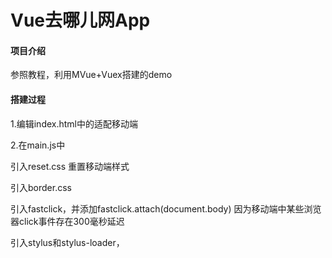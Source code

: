 # Vue去哪儿网App

#### 项目介绍
参照教程，利用MVue+Vuex搭建的demo

#### 搭建过程
1.编辑index.html中的<meta>适配移动端

2.在main.js中

  引入reset.css 重置移动端样式

  引入border.css

  引入fastclick，并添加fastclick.attach(document.body) 因为移动端中某些浏览器click事件存在300毫秒延迟

  引入stylus和stylus-loader，<style lang="stylus">

3.home页面

  Header组件

    基本html css

    引入iconfont

    代码优化

      在styles下创建varibles.styl文件，声明一些全局样式变量，然后在组件中@import 'xxx.styl',再使用相应的样式即可，这种做法便于维护

      打开build下的webpack.base.conf.js，在resolve中添加一些路径别名，注意如果是css中的路径前面应该加个~ 然后重启服务

  Swiper组件

    引入Vue-Awesome-Swiper

  Icons组件

    基本的html和css，添加swiper和computed来实现图标分页滑动

    在styles下创建mixins.styl文件，声明一些全局样式，然后在组件中@import 'xxx.styl',再使用相应的样式即可

  Recommend组件

  Weekend组件

  引入axios，在static下创建mock，存放json数据，然后父组件向子组件传值

  swiper默认显示最后一张图片是因为，刚开始传递过去的list是空值，所以应该在<swiper>中加入v-if

4.city页面

  创建City组件并配置路由

  Header组件

  Search组件

  List组件

    引入better-scroll

  Alphabet组件

  在City组件中引入axios调用数据,父组件向子组件传值

  兄弟组件之间的联动

    click事件

      在Alphabet组件中绑定click事件，click事件发生时将值传给City组件，City组件再将值传递给List组件

      在List组件中给字母的area搬定ref，增加watch来监听，这样点击了哪个元素就可以获取到哪个元素，再通过better-scroll的方法来滚到相应
位置
    scroll事件

      在Alphabet组件中绑定touchstart，touchmove，touchend事件，在data中添加 touchStatus来记录touch的状态

      增加computed，添加letters数组来存取字母，在touchmove中获取所touch的元素的序号

  List组件优化

    把startY写在updated就不用每次触发事件都重新赋值

    函数节流，当scroll的时候touchmove的执行频率非常高，通过timer设定时间，如果这个时间内再次触发了这个事件会把之前的东西先清除

	搜索功能

    添加search-content，在input中添加v-model双向绑定keyword，然后在父组件传来的cities里查找，并将结果存储到list中

    加入better-scroll让搜索结果可以滚动

  引入vuex管理公共数据

    引入vuex，在src下创建store目录，创建index.js文件并引用vuex

  优化vuex

    在store下创建state.js和mutations.js，内容写到这里面，然后在index.js中引入即可

    在需要使用vuex数据的地方import mapState， mapMutations，然后映射一下，就可以调用

  使用keep-alive优化网页性能

    每次切换路由都会发送一个axios请求，影响性能，在App.vue中用<keep-alive>包裹<router-view>，这样就可以从内存中调用

    在Home.vue中把vuex中的city数据拿到，然后给axios请求传参，增加activated函数，来判断这次的页面是否要重新请求

5.detail页面

  给recommend配置路由，创建Detail.vue

  创建Banner.vue

  公共图片画廊组件

    创建scr > commong > gallary > Gallary.vue

    打开build下的webpack.base.conf.js，在resolve中添加一些路径别名，注意如果是css中的路径前面应该加个~ 然后重启服务

    然后在Banner.vue中引用Gallary即可

    Gallary.vue

	Header渐隐渐现

			通过绑定动态样式来实现渐隐渐现

	通过deactivated解绑全局事件

	List组件

		使用递归组件来遍历数据

	使用axios获取数据

	在keep-alive中增加exclude="Detail"，取消这个页面的缓存

	在router下的index.js中增加    scrollBehavior (to, from, savedPosition){ return {x:0,y:0} }使路由切换时都回到顶部

	封装动画
		创建scr > commong > fade > Fade.vue

#### App截图
![首页（1）](https://github.com/KysonLai/Imgs/blob/master/Vue-Travel-App/首页（1）.png)
![首页(2)](https://github.com/KysonLai/Imgs/blob/master/Vue-Travel-App/首页（2）.png)
```
================================================================================================
```
![城市选择](https://github.com/KysonLai/Imgs/blob/master/Vue-Travel-App/城市选择.png)
![搜索](https://github.com/KysonLai/Imgs/blob/master/Vue-Travel-App/搜索.png)
```
================================================================================================
```
